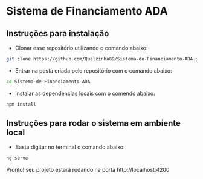 # Sistema de Financiamento ADA

## Instruções para instalação
- Clonar esse repositório utilizando o comando abaixo:
```sh
git clone https://github.com/Quelzinha89/Sistema-de-Financiamento-ADA.git
```
- Entrar na pasta criada pelo repositório com o comando abaixo:
```sh
cd Sistema-de-Financiamento-ADA
```
- Instalar as dependencias locais com o comendo abaixo:
```sh
npm install
```

## Instruções para rodar o sistema em ambiente local
- Basta digitar no terminal o comando abaixo:
```sh
ng serve
```
Pronto! seu projeto estará rodando na porta http://localhost:4200
